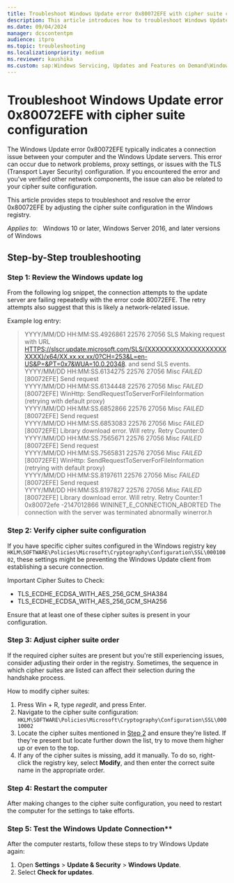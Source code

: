 ```yaml
---
title: Troubleshoot Windows Update error 0x80072EFE with cipher suite configuration
description: This article introduces how to troubleshoot Windows Update error 0x80072EFE by updating cipher suite configuration.
ms.date: 09/04/2024
manager: dcscontentpm
audience: itpro
ms.topic: troubleshooting
ms.localizationpriority: medium
ms.reviewer: kaushika
ms.custom: sap:Windows Servicing, Updates and Features on Demand\Windows Update fails - installation stops with error, csstroubleshoot
---
```

# Troubleshoot Windows Update error 0x80072EFE with cipher suite configuration

The Windows Update error 0x80072EFE typically indicates a connection issue between your computer and the Windows Update servers. This error can occur due to network problems, proxy settings, or issues with the TLS (Transport Layer Security) configuration. If you encountered the error and you've verified other network components, the issue can also be related to your cipher suite configuration.

This article provides steps to troubleshoot and resolve the error 0x80072EFE by adjusting the cipher suite configuration in the Windows registry.

*Applies to*: &nbsp; Windows 10 or later, Windows Server 2016, and later versions of Windows

## Step-by-Step troubleshooting

### Step 1: Review the Windows update log

From the following log snippet, the connection attempts to the update server are failing repeatedly with the error code 80072EFE. The retry attempts also suggest that this is likely a network-related issue.

Example log entry:

> YYYY/MM/DD HH:MM:SS.4926861 22576 27056 SLS             Making request with URL <HTTPS://slscr.update.microsoft.com/SLS/{XXXXXXXXXXXXXXXXXXXXXXX}/x64/XX.xx.xx.xx/0?CH=253&L=en-US&P=&PT=0x7&WUA=10.0.20348>. and send SLS events.  
> YYYY/MM/DD HH:MM:SS.6134275 22576 27056 Misc            *FAILED* [80072EFE] Send request  
> YYYY/MM/DD HH:MM:SS.6134448 22576 27056 Misc            *FAILED* [80072EFE] WinHttp: SendRequestToServerForFileInformation (retrying with default proxy)  
> YYYY/MM/DD HH:MM:SS.6852866 22576 27056 Misc            *FAILED* [80072EFE] Send request  
> YYYY/MM/DD HH:MM:SS.6853083 22576 27056 Misc            *FAILED* [80072EFE] Library download error. Will retry. Retry Counter:0  
> YYYY/MM/DD HH:MM:SS.7565671 22576 27056 Misc            *FAILED* [80072EFE] Send request  
> YYYY/MM/DD HH:MM:SS.7565831 22576 27056 Misc            *FAILED* [80072EFE] WinHttp: SendRequestToServerForFileInformation (retrying with default proxy)  
> YYYY/MM/DD HH:MM:SS.8197611 22576 27056 Misc            *FAILED* [80072EFE] Send request  
> YYYY/MM/DD HH:MM:SS.8197827 22576 27056 Misc            *FAILED* [80072EFE] Library download error. Will retry. Retry Counter:1  
> 0x80072efe -2147012866 WININET_E_CONNECTION_ABORTED The connection with the server was terminated abnormally winerror.h  

### Step 2: Verify cipher suite configuration

If you have specific cipher suites configured in the Windows registry key `HKLM\SOFTWARE\Policies\Microsoft\Cryptography\Configuration\SSL\00010002`, these settings might be preventing the Windows Update client from establishing a secure connection.

Important Cipher Suites to Check:

- TLS_ECDHE_ECDSA_WITH_AES_256_GCM_SHA384
- TLS_ECDHE_ECDSA_WITH_AES_256_GCM_SHA256

Ensure that at least one of these cipher suites is present in your configuration.

### Step 3: Adjust cipher suite order

If the required cipher suites are present but you're still experiencing issues, consider adjusting their order in the registry. Sometimes, the sequence in which cipher suites are listed can affect their selection during the handshake process.

How to modify cipher suites:

1. Press Win + R, type *regedit*, and press Enter.
2. Navigate to the cipher suite configuration:  
   `HKLM\SOFTWARE\Policies\Microsoft\Cryptography\Configuration\SSL\00010002`
3. Locate the cipher suites mentioned in [Step 2](#step-2-verify-cipher-suite-configuration) and ensure they're listed. If they're present but locate further down the list, try to move them higher up or even to the top.
4. If any of the cipher suites is missing, add it manually. To do so, right-click the registry key, select **Modify**, and then enter the correct suite name in the appropriate order.

### Step 4: Restart the computer

After making changes to the cipher suite configuration, you need to restart the computer for the settings to take efforts.

### Step 5: Test the Windows Update Connection**

After the computer restarts, follow these steps to try Windows Update again:

1. Open **Settings** > **Update & Security** > **Windows Update**.
2. Select **Check for updates**.
